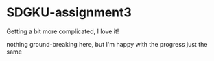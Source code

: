 # SDGKU-assignment3
<p> Getting a bit more complicated, I love it! </p>
<p> nothing ground-breaking here, but I'm happy with the progress just the same </p>
